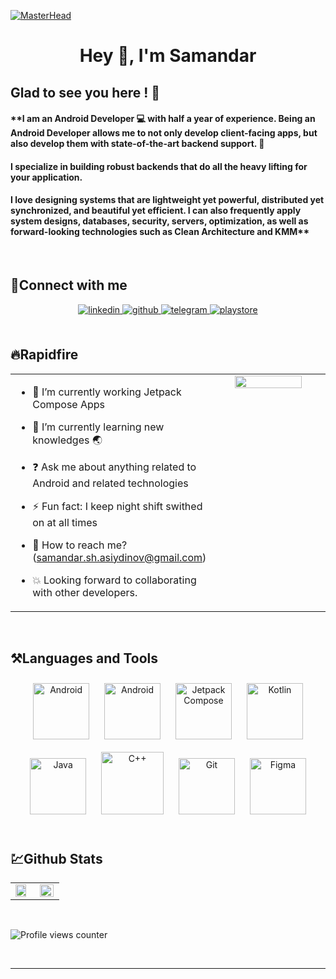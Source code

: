 [![MasterHead](https://1.bp.blogspot.com/-7A4WynwLsMw/XbBpCXG8fHI/AAAAAAAAMt4/uOa1bpLskYgrwGbllhSu2SDj_Mig8SXJQCLcBGAsYHQ/s1600/2000_600px.gif)](https://user-images.githubusercontent.com/95674842/190346283-9207f828-8652-4d1d-a8e6-e5ebec74cdc9.jpg)
# <div align="center">Hey 👋, I'm  Samandar</div>  
  



## Glad to see you here ! 💫  
#### **I am an Android Developer 💻 with half a year of experience. Being an Android Developer allows me to not only develop client-facing apps, but also develop them with state-of-the-art backend support. 🚁
#### I specialize in building robust backends that do all the heavy  lifting for your application. 
#### I love designing systems that are lightweight yet powerful, distributed yet synchronized, and beautiful yet efficient. I can also frequently apply system designs, databases, security, servers, optimization, as well as forward-looking technologies such as Clean Architecture and KMM**  
  

<br/>   
  



## 🤝Connect with me  
<div align="center">
<a href="https://linkedin.com/in/samandar-asiydinov-7a0718227/" target="_blank">
<img src=https://img.shields.io/badge/linkedin-%231E77B5.svg?&style=for-the-badge&logo=linkedin&logoColor=white alt=linkedin style="margin-bottom: 5px;" />
</a>
<a href="https://github.com/SamandarAsiydinov" target="_blank">
<img src=https://img.shields.io/badge/github-%2324292e.svg?&style=for-the-badge&logo=github&logoColor=white alt=github style="margin-bottom: 5px;" />
</a>  
 </a>
<a href="https://t.me/Samandar_sdk" target="_blank">
<img src=https://img.shields.io/badge/Telegram-2CA5E0?style=for-the-badge&logo=telegram&logoColor=white? alt=telegram style="margin-bottom: 5px;" />
</a> 
</a>
<a href="https://play.google.com/store/apps/developer?id=Samandar+Sdk" target="_blank">
<img src=https://img.shields.io/badge/Google_Play-414141?style=for-the-badge&logo=google-play&logoColor=white alt=playstore style="margin-bottom: 5px;" />
</a> 
</div>  
<br/>  

## 🔥Rapidfire
<table><tr><td valign="top" width="50%">

- 🔭 I’m currently working Jetpack Compose Apps  
  

- 🌱 I’m currently learning new knowledges 🌏  
  

- ❓ Ask me about anything related to Android and related technologies  
  

- ⚡ Fun fact: I keep night shift swithed on at all times   


- 💬 How to reach me? (samandar.sh.asiydinov@gmail.com)  


- 💥 Looking forward to collaborating with other developers.

</td><td valign="top" width="50%">

<div align="center">
<img src="https://i.pinimg.com/originals/50/83/e0/5083e0a2a7dcaae07c142e8b87036a27.gif" align="center" style="width: 80%" />
</div>  


</td></tr></table>  

<br/>  


## ⚒️Languages and Tools  
<div align="center">  
<a href="https://www.android.com/intl/en_in/" target="_blank"><img style="margin: 10px" src="https://profilinator.rishav.dev/skills-assets/android-original-wordmark.svg" alt="Android" height="90" /></a>  
<a href="https://www.android.com/intl/en_in/" target="_blank"><img style="margin: 10px" src="https://media-exp1.licdn.com/dms/image/C5612AQH-rB_omxafiw/article-cover_image-shrink_720_1280/0/1643210129680?e=2147483647&v=beta&t=6HvNmY1udxoEQMKax6A0DxIIrWPbQrJdyDsQAaQYk5k" alt="Android" height="90" /></a>  
<a href="https://www.android.com/intl/en_in/" target="_blank"><img style="margin: 10px" src="https://tabris.com/wp-content/uploads/2021/06/jetpack-compose-icon_RGB.png" alt="Jetpack Compose" height="90" /></a>  
<a href="https://kotlinlang.org/" target="_blank"><img style="margin: 10px" src="https://cdn.worldvectorlogo.com/logos/kotlin-2.svg" alt="Kotlin" height="90" /></a>
<a href="https://www.java.com/" target="_blank"><img style="margin: 10px" src="https://profilinator.rishav.dev/skills-assets/java-original-wordmark.svg" alt="Java" height="90" /></a>  
<a href="https://www.cplusplus.com/" target="_blank"><img style="margin: 10px" src="https://profilinator.rishav.dev/skills-assets/cplusplus-original.svg" alt="C++" height="100" /></a>  
<a href="https://github.com/" target="_blank"><img style="margin: 10px" src="https://profilinator.rishav.dev/skills-assets/git-scm-icon.svg" alt="Git" height="90" /></a>   
<a href="https://www.figma.com/" target="_blank"><img style="margin: 10px" src="https://profilinator.rishav.dev/skills-assets/figma-icon.svg" alt="Figma" height="90" /></a>  
</div>  

<br/>  


## 💹Github Stats  
<table><tr><td valign="top" width="50%">

<img src="https://github-readme-stats.vercel.app/api?username=SamandarAsiydinov&show_icons=true&count_private=true&hide_border=true" align="left" style="width: 85%" />

</td><td valign="top" width="50%">

<img src="https://github-readme-stats.vercel.app/api/top-langs/?username=SamandarAsiydinov&hide_border=true&layout=compact" align="left" style="width: 98%"  />

</td></tr></table>  

<br/>  

![Profile views counter](https://komarev.com/ghpvc/?username=SamandarAsiydinov&&style=flat-square)  
  
<br />

----
